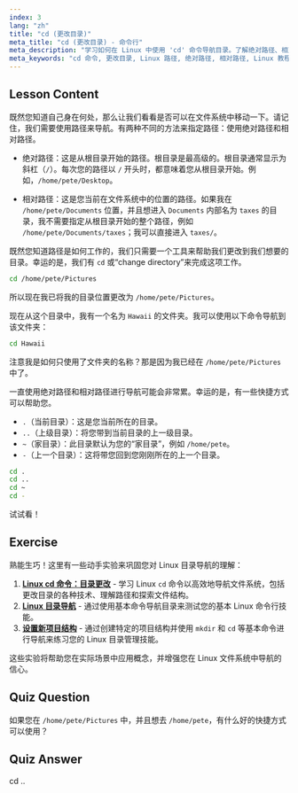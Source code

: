 ```yaml
---
index: 3
lang: "zh"
title: "cd (更改目录)"
meta_title: "cd (更改目录) - 命令行"
meta_description: "学习如何在 Linux 中使用 'cd' 命令导航目录。了解绝对路径、相对路径和有用的快捷方式。开始您的 Linux 之旅！"
meta_keywords: "cd 命令, 更改目录, Linux 路径, 绝对路径, 相对路径, Linux 教程, Linux 初学者, Linux 导航"
---
```


## Lesson Content

既然您知道自己身在何处，那么让我们看看是否可以在文件系统中移动一下。请记住，我们需要使用路径来导航。有两种不同的方法来指定路径：使用绝对路径和相对路径。

- 绝对路径：这是从根目录开始的路径。根目录是最高级的。根目录通常显示为斜杠（`/`）。每次您的路径以 `/` 开头时，都意味着您从根目录开始。例如，`/home/pete/Desktop`。

- 相对路径：这是您当前在文件系统中的位置的路径。如果我在 `/home/pete/Documents` 位置，并且想进入 `Documents` 内部名为 `taxes` 的目录，我不需要指定从根目录开始的整个路径，例如 `/home/pete/Documents/taxes`；我可以直接进入 `taxes/`。

既然您知道路径是如何工作的，我们只需要一个工具来帮助我们更改到我们想要的目录。幸运的是，我们有 `cd` 或“change directory”来完成这项工作。

```bash
cd /home/pete/Pictures
```

所以现在我已将我的目录位置更改为 `/home/pete/Pictures`。

现在从这个目录中，我有一个名为 `Hawaii` 的文件夹。我可以使用以下命令导航到该文件夹：

```bash
cd Hawaii
```

注意我是如何只使用了文件夹的名称？那是因为我已经在 `/home/pete/Pictures` 中了。

一直使用绝对路径和相对路径进行导航可能会非常累。幸运的是，有一些快捷方式可以帮助您。

- `.`（当前目录）：这是您当前所在的目录。
- `..`（上级目录）：将您带到当前目录的上一级目录。
- `~`（家目录）：此目录默认为您的“家目录”，例如 `/home/pete`。
- `-`（上一个目录）：这将带您回到您刚刚所在的上一个目录。

```bash
cd .
cd ..
cd ~
cd -
```

试试看！

## Exercise

熟能生巧！这里有一些动手实验来巩固您对 Linux 目录导航的理解：

1.  **[Linux cd 命令：目录更改](https://labex.io/zh/labs/linux-linux-cd-command-directory-changing-209733)** - 学习 Linux `cd` 命令以高效地导航文件系统，包括更改目录的各种技术、理解路径和探索文件结构。
2.  **[Linux 目录导航](https://labex.io/zh/labs/linux-directory-navigation-387844)** - 通过使用基本命令导航目录来测试您的基本 Linux 命令行技能。
3.  **[设置新项目结构](https://labex.io/zh/labs/linux-setting-up-a-new-project-structure-387859)** - 通过创建特定的项目结构并使用 `mkdir` 和 `cd` 等基本命令进行导航来练习您的 Linux 目录管理技能。

这些实验将帮助您在实际场景中应用概念，并增强您在 Linux 文件系统中导航的信心。

## Quiz Question

如果您在 `/home/pete/Pictures` 中，并且想去 `/home/pete`，有什么好的快捷方式可以使用？

## Quiz Answer

cd ..